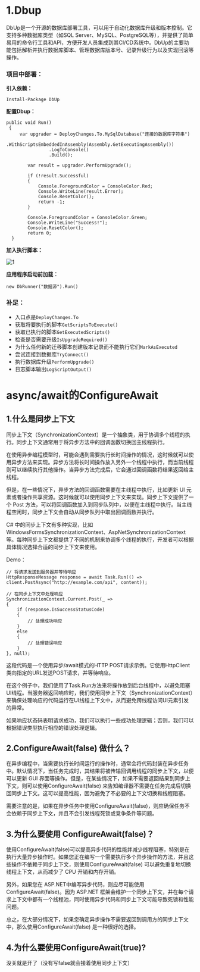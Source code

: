 # 1.Dbup

DbUp是一个开源的数据库部署工具，可以用于自动化数据库升级和版本控制。它支持多种数据库类型（如SQL Server、MySQL、PostgreSQL等），并提供了简单易用的命令行工具和API，方便开发人员集成到其CI/CD系统中。DbUp的主要功能包括解析并执行数据库脚本、管理数据库版本号、记录升级行为以及实现回滚等操作。

### 项目中部署：

**引入依赖：**

```dotnet
Install-Package DbUp
```

**配置Dbup：**

```dotnet
public void Run()
 {
     var upgrader = DeployChanges.To.MySqlDatabase("连接的数据库字符串")
                .WithScriptsEmbeddedInAssembly(Assembly.GetExecutingAssembly())
                .LogToConsole()
                .Build();

        var result = upgrader.PerformUpgrade();

        if (!result.Successful)
        {
            Console.ForegroundColor = ConsoleColor.Red;
            Console.WriteLine(result.Error);
            Console.ResetColor();
            return -1;
        }

        Console.ForegroundColor = ConsoleColor.Green;
        Console.WriteLine("Success!");
        Console.ResetColor();
        return 0;
  }
```

**加入执行脚本：**

![1](https://img-blog.csdnimg.cn/d7fcc3a85fd746a5991a19feec7e5cdc.png)

**应用程序启动前加载：**

```dotnet
new DbRunner("数据源").Run()
```



### 补足：

- 入口点是`DeployChanges.To`
- 获取将要执行的脚本`GetScriptsToExecute()`
- 获取已执行的脚本`GetExecutedScripts()`
- 检查是否需要升级`IsUpgradeRequired()`
- 为什么任何新的迁移脚本创建版本记录而不能执行它们`MarkAsExecuted`
- 尝试连接到数据库`TryConnect()`
- 执行数据库升级`PerformUpgrade()`
- 日志脚本输出`LogScriptOutput()`

# async/await的ConfigureAwait

## 1.什么是同步上下文

同步上下文（SynchronizationContext）是一个抽象类，用于协调多个线程的执行。同步上下文通常用于将异步方法中的回调函数切换回主线程执行。

在使用异步编程模型时，可能会遇到需要执行长时间操作的情况，这时候就可以使用异步方法来实现。异步方法将长时间操作放入另外一个线程中执行，而当前线程则可以继续执行其他操作。当异步方法完成后，它会通过回调函数将结果返回给主线程。

但是，在一些情况下，异步方法的回调函数需要在主线程中执行，比如更新 UI 元素或者操作共享资源。这时候就可以使用同步上下文来实现。同步上下文提供了一个 Post 方法，可以将回调函数加入到同步队列中，以便在主线程中执行。当主线程空闲时，同步上下文会自动从同步队列中取出回调函数并执行。

C# 中的同步上下文有多种实现，比如 WindowsFormsSynchronizationContext、AspNetSynchronizationContext 等。每种同步上下文都提供了不同的机制来协调多个线程的执行，开发者可以根据具体情况选择合适的同步上下文来使用。

Demo：

```dotnet
// 将请求发送到服务器并等待响应
HttpResponseMessage response = await Task.Run(() => client.PostAsync("http://example.com/api", content));

// 在同步上下文中处理响应
SynchronizationContext.Current.Post(_ =>
{
    if (response.IsSuccessStatusCode)
    {
        // 处理成功响应
    }
    else
    {
        // 处理错误响应
    }
}, null);
```

这段代码是一个使用异步/await模式的HTTP POST请求示例。它使用HttpClient类向指定的URL发送POST请求，并等待响应。

在这个例子中，我们使用了Task.Run方法来将操作放到后台线程中，以避免阻塞UI线程。当服务器返回响应时，我们使用同步上下文（SynchronizationContext）来确保处理响应的代码运行在UI线程上下文中，从而避免跨线程访问UI元素引发的异常。

如果响应状态码表明请求成功，我们可以执行一些成功处理逻辑；否则，我们可以根据错误类型执行相应的错误处理逻辑。

## 2.ConfigureAwait(false) 做什么？

在异步编程中，当需要执行长时间运行的操作时，通常会将代码封装在异步任务中。默认情况下，当任务完成时，其结果将被传输回调用线程的同步上下文，以便可以更新 GUI 界面等操作。但是，在某些情况下，如果不需要返回结果到同步上下文，则可以使用ConfigureAwait(false) 来告知编译器不需要在任务完成后切换回同步上下文。这可以提高性能，因为避免了不必要的上下文切换和线程阻塞。

需要注意的是，如果在异步任务中使用ConfigureAwait(false)，则应确保任务不会依赖于同步上下文，并且不会引发线程死锁或竞争条件等问题。

## 3.为什么要使用 ConfigureAwait(false)？

使用ConfigureAwait(false)可以提高异步代码的性能并减少线程阻塞，特别是在执行大量异步操作时。如果您正在编写一个需要执行多个异步操作的方法，并且这些操作不依赖于同步上下文，则使用ConfigureAwait(false) 可以避免重复地切换线程上下文，从而减少了 CPU 开销和内存开销。

另外，如果您在 ASP.NET中编写异步代码，则应尽可能使用ConfigureAwait(false)。因为 ASP.NET 框架会维护一个同步上下文，并在每个请求上下文中都有一个线程池，同时使用异步代码和同步上下文可能导致死锁和性能问题。

总之，在大部分情况下，如果您确定异步操作不需要返回到调用方的同步上下文中，那么使用ConfigureAwait(false) 是一种很好的选择。

## 4.为什么要使用ConfigureAwait(true)?

没关就是开了（没有写false就会接着使用同步上下文）
